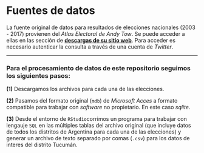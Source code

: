 # Fuentes de datos

La fuente original de datos para resultados de elecciones nacionales (2003 - 2017) provienen del *Atlas Electoral de Andy Tow*. Se puede acceder a ellas en  las sección de **[descargas de su sitio web](https://www.andytow.com/)**. Para acceder es necesario autenticar la consulta a través de una cuenta de *Twitter*. 

---

### Para el procesamiento de datos de este repositorio seguimos los siguientes pasos: 

**(1)** Descargamos los archivos para cada una de las elecciones. 

**(2)** Pasamos del formato original (`mdb`) de *Microsoft Acces* a formato compatible para trabajar con *software* no propietario. En este caso *sqlite*. 

**(3)** Desde el entorno de `RStudio`corrimos un programa para trabajar con lengauje `SQL` en las múltiples tablas del archivo original (que incluye datos de todos los distritos de Argentina para cada una de las elecciones) y generar un archivo de texto separado por comas (`.csv`) para los datos de interes del distrito Tucumán. 
